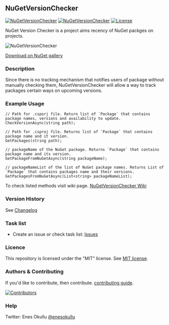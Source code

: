 ## NuGetVersionChecker
[![NuGetVersionChecker](https://img.shields.io/nuget/v/NuGetVersionChecker.svg)](https://www.nuget.org/packages/NuGetVersionChecker/) [![NuGetVersionChecker](https://img.shields.io/nuget/dt/NuGetVersionChecker.svg)](https://www.nuget.org/packages/NuGetVersionChecker/) [![License](https://img.shields.io/github/license/meokullu/NuGetVersionChecker.svg)](https://github.com/meokullu/NuGetVersionChecker/blob/master/LICENSE)

NuGet Version Checker is a project aims recency of NuGet packges on projects.

![NuGetVersionChecker](https://github.com/meokullu/NuGetVersionChecker/assets/4971757/2bb4e390-009e-442b-b91a-8f067f2757fc)

[Download on NuGet gallery](https://www.nuget.org/packages/NuGetVersionChecker/)
### Description
Since there is no tracking mechanism that notifies users of package without manually checking them, NuGetVersionChecker will allow a way to track packages certain ways on upcoming versions.

### Example Usage

```
// Path for .csporj file. Return list of `Package` that contains package names, versions and availability to update.
CheckVersionAsync(string path);
```

```
// Path for .csproj file. Returns list of `Package` that contains package name and it version.
GetPackages(string path);
```

```
// packageName of the NuGet package. Returns `Package` that contains package name and its version.
GetPackageFromNuGetAsync(string packageName);
```

```
// packageNameList of the list of NuGet package names. Returns List of `Package` that contains packages name and their versions.
GetPackagesFromNuGetAsync(List<string> packageNameList);
```

To check listed methods visit wiki page. [NuGetVersionChecker Wiki](https://github.com/meokullu/NuGetVersionChecker/wiki)

### Version History
See [Changelog](https://github.com/meokullu/NuGetVersionChecker/blob/master/CHANGELOG.md)
  
### Task list
* Create an issue or check task list: [Issues](https://github.com/meokullu/NuGetVersionChecker/issues)

### Licence
This repository is licensed under the "MIT" license. See [MIT license](https://github.com/meokullu/NuGetVersionChecker/blob/master/LICENSE).

### Authors & Contributing
If you'd like to contribute, then contribute. [contributing guide](https://github.com/meokullu/NuGetVersionChecker/blob/master/CONTRIBUTING.md).

[![Contributors](https://contrib.rocks/image?repo=meokullu/NuGetVersionChecker)](https://github.com/meokullu/NuGetVersionChecker/graphs/contributors)

### Help
Twitter: Enes Okullu [@enesokullu](https://twitter.com/EnesOkullu)
